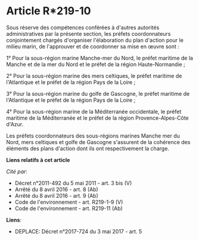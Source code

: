 # Article R*219-10

Sous réserve des compétences conférées à d'autres autorités administratives par la présente section, les préfets
coordonnateurs conjointement chargés d'organiser l'élaboration du plan d'action pour le milieu marin, de l'approuver et de
coordonner sa mise en œuvre sont :

1° Pour la sous-région marine Manche-mer du Nord, le préfet maritime de la Manche et de la mer du Nord et le préfet de la
région Haute-Normandie ;

2° Pour la sous-région marine des mers celtiques, le préfet maritime de l'Atlantique et le préfet de la région Pays de la
Loire ;

3° Pour la sous-région marine du golfe de Gascogne, le préfet maritime de l'Atlantique et le préfet de la région Pays de la
Loire ;

4° Pour la sous-région marine de la Méditerranée occidentale, le préfet maritime de la Méditerranée et le préfet de la région
Provence-Alpes-Côte d'Azur.

Les préfets coordonnateurs des sous-régions marines Manche mer du Nord, mers celtiques et golfe de Gascogne s'assurent de la
cohérence des éléments des plans d'action dont ils ont respectivement la charge.

**Liens relatifs à cet article**

_Cité par_:

  - Décret n°2011-492 du 5 mai 2011 - art. 3 bis (V)
  - Arrêté du 8 avril 2016 - art. 8 (Ab)
  - Arrêté du 8 avril 2016 - art. 9 (Ab)
  - Code de l'environnement - art. R219-1-9 (V)
  - Code de l'environnement - art. R219-11 (Ab)

**Liens**:

  - DEPLACE: Décret n°2017-724 du 3 mai 2017 - art. 5
